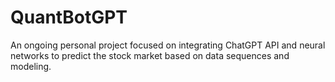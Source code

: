# QuantBotGPT
An ongoing personal project focused on integrating ChatGPT API and neural networks to predict the stock market based on data sequences and modeling.
